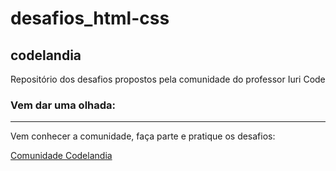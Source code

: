 # desafios_html-css

## codelandia
Repositório dos desafios propostos pela comunidade do professor Iuri Code


### Vem dar uma olhada:

--- 

Vem conhecer a comunidade, faça parte e pratique os desafios:

[Comunidade Codelandia](https://discord.gg/wNCWTVuxyz)
